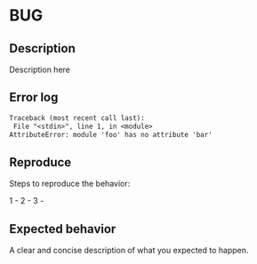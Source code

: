 # BUG

## Description

Description here

## Error log

```txt
Traceback (most recent call last):
 File "<stdin>", line 1, in <module>
AttributeError: module 'foo' has no attribute 'bar'
```

## Reproduce

Steps to reproduce the behavior:

1 - 
2 - 
3 - 

## Expected behavior

A clear and concise description of what you expected to happen.

